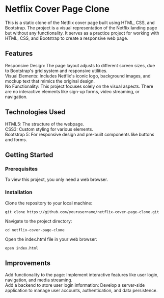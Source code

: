# Netflix Cover Page Clone
This is a static clone of the Netflix cover page built using HTML, CSS, and Bootstrap. The project is a visual representation of the Netflix landing page but without any functionality. It serves as a practice project for working with HTML, CSS, and Bootstrap to create a responsive web page.

## Features
Responsive Design: The page layout adjusts to different screen sizes, due to Bootstrap's grid system and responsive utilities.<br/>
Visual Elements: Includes Netflix's iconic logo, background images, and mockup text that mimics the original design.<br/>
No Functionality: This project focuses solely on the visual aspects. There are no interactive elements like sign-up forms, video streaming, or navigation.
## Technologies Used
HTML5: The structure of the webpage.<br/>
CSS3: Custom styling for various elements.<br/>
Bootstrap 5: For responsive design and pre-built components like buttons and forms.<br/>
## Getting Started
### Prerequisites
To view this project, you only need a web browser.

### Installation
Clone the repository to your local machine:
```
git clone https://github.com/yourusername/netflix-cover-page-clone.git
```
Navigate to the project directory:

```
cd netflix-cover-page-clone
```

Open the index.html file in your web browser:
```
open index.html
```

## Improvements
Add functionality to the page: Implement interactive features like user login, navigation, and media streaming.<br/>
Add a backend to store user login information: Develop a server-side application to manage user accounts, authentication, and data persistence.<br/>
